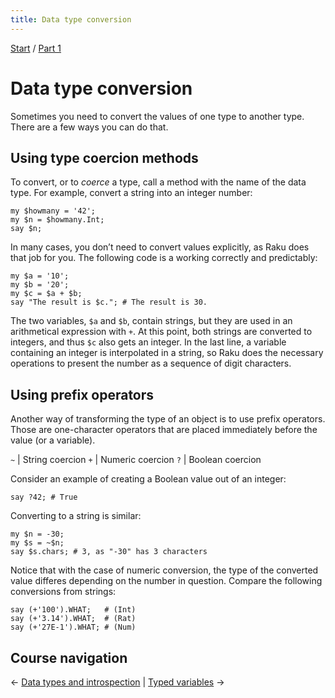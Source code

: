 ```yaml
---
title: Data type conversion
---
```


[Start](/raku-course/) / [Part 1](/raku-course/part1)

# Data type conversion

Sometimes you need to convert the values of one type to another type. There are a few ways you can do that.

## Using type coercion methods

To convert, or to _coerce_ a type, call a method with the name of the data type. For example, convert a string into an integer number:

    my $howmany = '42';
    my $n = $howmany.Int;
    say $n;

In many cases, you don’t need to convert values explicitly, as Raku does that job for you. The following code is a working correctly and predictably:

    my $a = '10';
    my $b = '20';
    my $c = $a + $b;
    say "The result is $c."; # The result is 30.

The two variables, `$a` and `$b`, contain strings, but they are used in an arithmetical expression with `+`. At this point, both strings are converted to integers, and thus `$c` also gets an integer. In the last line, a variable containing an integer is interpolated in a string, so Raku does the necessary operations to present the number as a sequence of digit characters.

## Using prefix operators

Another way of transforming the type of an object is to use prefix operators. Those are one-character operators that are placed immediately before the value (or a variable).

`~` | String coercion
`+` | Numeric coercion
`?` | Boolean coercion

Consider an example of creating a Boolean value out of an integer:

    say ?42; # True

Converting to a string is similar:

    my $n = -30;
    my $s = ~$n;
    say $s.chars; # 3, as "-30" has 3 characters

Notice that with the case of numeric conversion, the type of the converted value differes depending on the number in question. Compare the following conversions from strings:

    say (+'100').WHAT;   # (Int)
    say (+'3.14').WHAT;  # (Rat)
    say (+'27E-1').WHAT; # (Num)

## Course navigation

← [Data types and introspection](/raku-course/what) | [Typed variables](/raku-course/typed-variables) →

